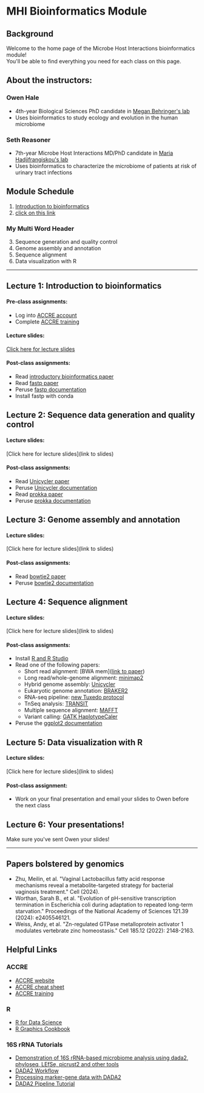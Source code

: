 # MHI Bioinformatics Module
## Background
Welcome to the home page of the Microbe Host Interactions bioinformatics module!\
You'll be able to find everything you need for each class on this page.

## About the instructors:
### Owen Hale
 - 4th-year Biological Sciences PhD candidate in [Megan Behringer's lab](https://behringerlab.wixsite.com/index)
 - Uses bioinformatics to study ecology and evolution in the human microbiome

### Seth Reasoner
 - 7th-year Microbe Host Interactions MD/PhD candidate in [Maria Hadjifrangiskou's lab](https://my.vanderbilt.edu/hadjifrangiskoulab/)
 - Uses bioinformatics to characterize the microbiome of patients at risk of urinary tract infections

## Module Schedule
1. [Introduction to bioinformatics](#Lecture-1:-Introduction-to-bioinformatics)
2. [click on this link](#my-multi-word-header)

### My Multi Word Header
3. Sequence generation and quality control
4. Genome assembly and annotation
5. Sequence alignment
6. Data visualization with R

***

## Lecture 1: Introduction to bioinformatics
#### Pre-class assignments:
 - Log into [ACCRE account](https://www.vanderbilt.edu/accre/)
 - Complete [ACCRE training](https://www.vanderbilt.edu/accre/required-training/)
#### Lecture slides:
[Click here for lecture slides](https://docs.google.com/presentation/d/1BbIJJxXv6dQ4siVwZKt_75FtPzUPPOCRh7aKnoqrbss/edit?usp=sharing)
#### Post-class assignments:
 - Read [introductory bioinformatics paper](https://doi.org/10.1371/journal.pcbi.1008645)
 - Read [fastp paper](https://doi.org/10.1002/imt2.107)
 - Peruse [fastp documentation](https://github.com/OpenGene/fastp)
 - Install fastp with conda

## Lecture 2: Sequence data generation and quality control
#### Lecture slides:
[Click here for lecture slides](link to slides)
#### Post-class assignments:
 - Read [Unicycler paper](https://doi.org/10.1371/journal.pcbi.1005595)
 - Peruse [Unicycler documentation](https://github.com/rrwick/Unicycler)
 - Read [prokka paper](https://doi.org/10.1093/bioinformatics/btu153)
 - Peruse [prokka documentation](https://github.com/tseemann/prokka)

## Lecture 3: Genome assembly and annotation
#### Lecture slides:
[Click here for lecture slides](link to slides)
#### Post-class assignments:
 - Read [bowtie2 paper](https://doi.org/10.1038/nmeth.1923)
 - Peruse [bowtie2 documentation](https://bowtie-bio.sourceforge.net/bowtie2/index.shtml)

## Lecture 4: Sequence alignment
#### Lecture slides:
[Click here for lecture slides](link to slides)
#### Post-class assignments:
 - Install [R and R Studio](https://posit.co/download/rstudio-desktop/)
 - Read one of the following papers:
     - Short read alignment: [BWA mem]([link to paper](https://doi.org/10.48550/arXiv.1303.3997))
     - Long read/whole-genome alignment: [minimap2](https://doi.org/10.1093/bioinformatics/bty191)
     - Hybrid genome assembly: [Unicycler](https://doi.org/10.1099/mgen.0.000132)
     - Eukaryotic genome annotation: [BRAKER2](https://doi.org/10.1093/nargab/lqaa108)
     - RNA-seq pipeline: [new Tuxedo protocol](https://doi.org/10.1038/nprot.2016.095)
     - TnSeq analysis: [TRANSIT](https://doi.org/10.1371/journal.pcbi.1004401)
     - Multiple sequence alignment: [MAFFT](https://doi.org/10.1093/nar/gkf436)
     - Variant calling: [GATK HaplotypeCaler](https://doi.org/10.1101/201178)
 - Peruse the [ggplot2 documentation](https://ggplot2.tidyverse.org/)
   
## Lecture 5: Data visualization with R
#### Lecture slides:
[Click here for lecture slides](link to slides)
#### Post-class assignment:
 - Work on your final presentation and email your slides to Owen before the next class

## Lecture 6: Your presentations!
Make sure you've sent Owen your slides!

***

## Papers bolstered by genomics
 - Zhu, Meilin, et al. "Vaginal Lactobacillus fatty acid response mechanisms reveal a metabolite-targeted strategy for bacterial vaginosis treatment." Cell (2024).
 - Worthan, Sarah B., et al. "Evolution of pH-sensitive transcription termination in Escherichia coli during adaptation to repeated long-term starvation." Proceedings of the National Academy of Sciences 121.39 (2024): e2405546121.
 - Weiss, Andy, et al. "Zn-regulated GTPase metalloprotein activator 1 modulates vertebrate zinc homeostasis." Cell 185.12 (2022): 2148-2163.

## Helpful Links
### ACCRE
 - [ACCRE website](https://www.vanderbilt.edu/accre/)
 - [ACCRE cheat sheet](https://cdn.vanderbilt.edu/vu-URL/wp-content/uploads/sites/157/2018/02/19214952/ACCRE-Cheat-Sheet-March-2019.pdf)
 - [ACCRE training](https://www.vanderbilt.edu/accre/required-training/)
### R
 - [R for Data Science](https://r4ds.hadley.nz/)
 - [R Graphics Cookbook](https://r-graphics.org/)
### 16S rRNA Tutorials
 - [Demonstration of 16S rRNA-based microbiome analysis using dada2, phyloseq, LEfSe, picrust2 and other tools
](https://ycl6.github.io/16S-Demo/index.html)
 - [DADA2 Workflow](https://hypocolypse.github.io/16s-dada2.html)
 - [Processing marker-gene data with DADA2](https://web.stanford.edu/class/bios221/Pune/Labs/Lab_dada2/Lab_dada2_workflow.html)
 - [DADA2 Pipeline Tutorial](https://benjjneb.github.io/dada2/tutorial_1_2.html)
